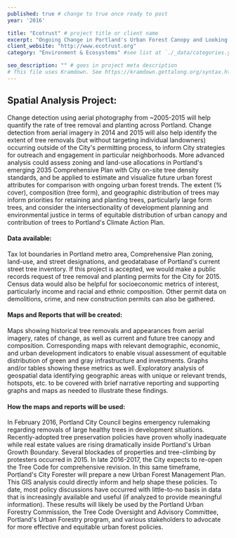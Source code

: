 ```yaml
---
published: true # change to true once ready to post
year: '2016'

title: "Ecotrust" # project title or client name
excerpt: "Ongoing Change in Portland's Urban Forest Canopy and Looking Ahead in the 2035 Comprehensive Plan" # shows on project list page
client_website: "http://www.ecotrust.org"
category: "Environment & Ecosystems" #see list at `./_data/categories.yml`

seo_description: "" # goes in project meta description
# This file uses Kramdown. See https://kramdown.gettalong.org/syntax.html for syntax
---
```


## Spatial Analysis Project:
Change detection using aerial photography from ~2005-2015 will help quantify the rate of tree removal and planting across Portland. Change detection from aerial imagery in 2014 and 2015 will also help identify the extent of tree removals (but without targeting individual landowners) occurring outside of the City's permitting process, to inform City strategies for outreach and engagement in particular neighborhoods. More advanced analysis could assess zoning and land-use allocations in Portland's emerging 2035 Comprehensive Plan with City on-site tree density standards, and be applied to estimate and visualize future urban forest attributes for comparison with ongoing urban forest trends. The extent (% cover), composition (tree form), and geographic distribution of trees may inform priorities for retaining and planting trees, particularly large form trees, and consider the intersectionality of development planning and environmental justice in terms of equitable distribution of urban canopy and contribution of trees to Portland's Climate Action Plan.

#### Data available:
Tax lot boundaries in Portland metro area, Comprehensive Plan zoning, land-use, and street designations, and geodatabase of Portland's current street tree inventory. If this project is accepted, we would make a public records request of tree removal and planting permits for the City for 2015. Census data would also be helpful for socioeconomic metrics of interest, particularly income and racial and ethnic composition. Other permit data on demolitions, crime, and new construction permits can also be gathered.

#### Maps and Reports that will be created:
Maps showing historical tree removals and appearances from aerial imagery, rates of change, as well as current and future tree canopy and composition. Corresponding maps with relevant demographic, economic, and urban development indicators to enable visual assessment of equitable distribution of green and gray infrastructure and investments. Graphs and/or tables showing these metrics as well. Exploratory analysis of geospatial data identifying geographic areas with unique or relevant trends, hotspots, etc. to be covered with brief narrative reporting and supporting graphs and maps as needed to illustrate these findings.

#### How the maps and reports will be used:
In February 2016, Portland City Council begins emergency rulemaking regarding removals of large healthy trees in development situations. Recently-adopted tree preservation policies have proven wholly inadequate while real estate values are rising dramatically inside Portland's Urban Growth Boundary. Several blockades of properties and tree-climbing by protesters occurred in 2015. In late 2016-2017, the City expects to re-open the Tree Code for comprehensive revision. In this same timeframe, Portland's City Forester will prepare a new Urban Forest Management Plan. This GIS analysis could directly inform and help shape these policies. To date, most policy discussions have occurred with little-to-no basis in data that is increasingly available and useful (if analyzed to provide meaningful information). These results will likely be used by the Portland Urban Forestry Commission, the Tree Code Oversight and Advisory Committee, Portland's Urban Forestry program, and various stakeholders to advocate for more effective and equitable urban forest policies.
